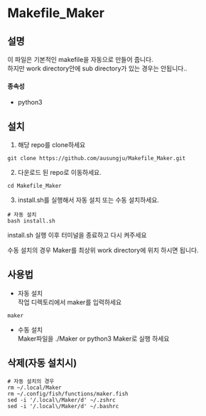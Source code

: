 # Makefile_Maker

## 설명
이 파일은 기본적인 makefile을 자동으로 만들어 줍니다.<br>
하지만 work directory안에 sub directory가 있는 경우는 안됩니다..
#### 종속성
- python3

## 설치
1. 해당 repo를 clone하세요
```
git clone https://github.com/ausungju/Makefile_Maker.git
```
2. 다운로드 된 repo로 이동하세요.
```
cd Makefile_Maker
```
3. install.sh를 실행해서 자동 설치 또는 수동 설치하세요.
```
# 자동 설치
bash install.sh
```
install.sh 실행 이후 터미널을 종료하고 다시 켜주세요

수동 설치의 경우 Maker를 최상위 work directory에 위치 하시면 됩니다.

## 사용법
* 자동 설치<br>
작업 디렉토리에서 maker를 입력하세요
```
maker
```

* 수동 설치<br>
Maker파일을 ./Maker or python3 Maker로 실행 하세요

## 삭제(자동 설치시)
```
# 자동 설치의 경우
rm ~/.local/Maker
rm ~/.config/fish/functions/maker.fish
sed -i '/.local\/Maker/d' ~/.zshrc
sed -i '/.local\/Maker/d' ~/.bashrc
```
